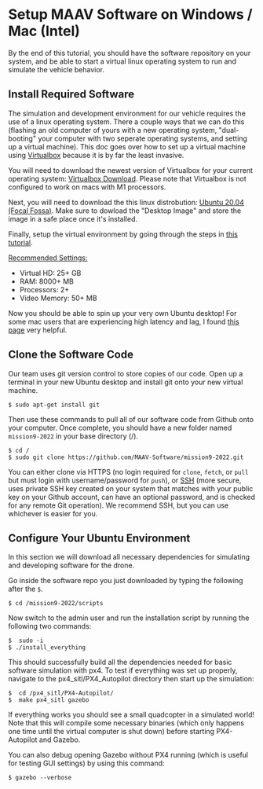 # Setup MAAV Software on Windows / Mac (Intel)

By the end of this tutorial, you should have the software repository on your system, and be able to start a virtual linux operating system to run and simulate the vehicle behavior.

## Install Required Software

The simulation and development environment for our vehicle requires the use of a linux operating system. There a couple ways that we can do this (flashing an old computer of yours with a new operating system, "dual-booting" your computer with two seperate operating systems, and setting up a virtual machine). This doc goes over how to set up a virtual machine using [Virtualbox](https://www.virtualbox.org/) because it is by far the least invasive.

You will need to download the newest version of Virtualbox for your current operating system: [Virtualbox Download](https://www.virtualbox.org/wiki/Downloads). Please note that Virtualbox is not configured to work on macs with M1 processors.

Next, you will need to download the this linux distrobution: [Ubuntu 20.04 (Focal Fossa)](https://releases.ubuntu.com/20.04/). Make sure to dowload the "Desktop Image" and store the image in a safe place once it's installed. 

Finally, setup the virtual environment by going through the steps in [this tutorial](https://medium.com/tech-lounge/how-to-install-ubuntu-on-mac-using-virtualbox-3a26515aa869).

<ins>Recommended Settings:</ins>
- Virtual HD: 25+ GB 
- RAM: 8000+ MB
- Processors: 2+
- Video Memory: 50+ MB

Now you should be able to spin up your very own Ubuntu desktop! For some mac users that are experiencing high latency and lag, I found [this page](https://mkyong.com/mac/virtualbox-running-slow-and-lag-on-macos-macbook-pro/) very helpful.


## Clone the Software Code
Our team uses git version control to store copies of our code. Open up a terminal in your new Ubuntu desktop and install git onto your new virtual machine.
```
$ sudo apt-get install git
```
Then use these commands to pull all of our software code from Github onto your computer. Once complete, you should have a new folder named `mission9-2022` in your base directory (/).

```
$ cd /
$ sudo git clone https://github.com/MAAV-Software/mission9-2022.git
```
You can either clone via HTTPS (no login required for `clone`, `fetch`, or `pull` but must login with username/password for `push`), or [SSH](https://docs.github.com/en/github/authenticating-to-github/connecting-to-github-with-ssh/generating-a-new-ssh-key-and-adding-it-to-the-ssh-agent) (more secure, uses private SSH key created on your system that matches with your public key on your Github account, can have an optional password, and is checked for any remote Git operation). We recommend SSH, but you can use whichever is easier for you.

## Configure Your Ubuntu Environment
In this section we will download all necessary dependencies for simulating and developing software for the drone.

Go inside the software repo you just downloaded by typing the following after the `$`.
```
$ cd /mission9-2022/scripts
```

Now switch to the admin user and run the installation script by running the following two commands:
```
$  sudo -i
$ ./install_everything
```

This should successfully build all the dependencies needed for basic software simulation with px4. To test if everything was set up properly, navigate to the px4_sitl/PX4_Autopilot directory then start up the simulation:
```
$  cd /px4_sitl/PX4-Autopilot/
$  make px4_sitl gazebo
```

If everything works you should see a small quadcopter in a simulated world! Note that this will compile some necessary binaries (which only happens one time until the virtual computer is shut down) before starting PX4-Autopilot and Gazebo.

You can also debug opening Gazebo without PX4 running (which is useful for testing GUI settings) by using this command:
```
$ gazebo --verbose
```

